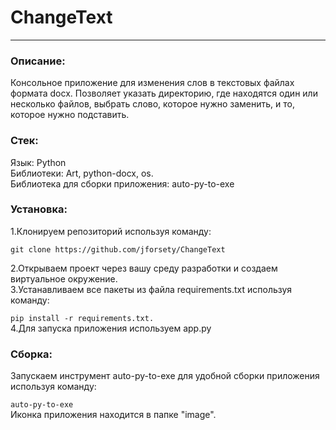 <h1>ChangeText</h1>
<hr>
<h3>Описание:</h3>
Консольное приложение для изменения слов в текстовых файлах формата docx.
Позволяет указать директорию, где находятся один или несколько файлов, выбрать слово, которое нужно заменить, и то, которое нужно подставить.
<h3>Стек:</h3>
Язык: Python<br>
Библиотеки: Art, python-docx, os.<br>
Библиотека для сборки приложения: auto-py-to-exe
<h3>Установка:</h3>
1.Клонируем репозиторий используя команду:

```git clone https://github.com/jforsety/ChangeText``` <br>

2.Открываем проект через вашу среду разработки и создаем виртуальное окружение.<br>
3.Устанавливаем все пакеты из файла requirements.txt используя команду:

```pip install -r requirements.txt.```<br>
4.Для запуска приложения используем app.py

<h3>Сборка:</h3>
Запускаем инструмент auto-py-to-exe для удобной сборки приложения используя команду:

```auto-py-to-exe```<br>
Иконка приложения находится в папке "image".
